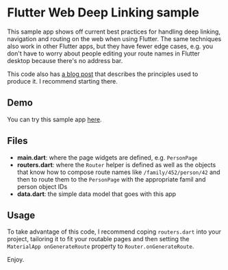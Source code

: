 # Flutter Web Deep Linking sample
This sample app shows off current best practices for handling deep linking, navigation and routing on the web when using Flutter. The same techniques also work in other Flutter apps, but they have fewer edge cases, e.g. you don't have to worry about people editing your route names in Flutter desktop because there's no address bar.

This code also has [a blog post](https://sellsbrothers.com/understanding-flutter-deep-links-on-the-web) that describes the principles used to produce it. I recommend starting there.

## Demo
You can try this sample app [here](https://csells.github.io/flutter_web_deep_linking/).

## Files
- **main.dart**: where the page widgets are defined, e.g. `PersonPage`
- **routers.dart**: where the `Router` helper is defined as well as the objects that know how to compose route names like `/family/452/person/42` and then to route them to the `PersonPage` with the appropriate famil and person object IDs
- **data.dart**: the simple data model that goes with this app

## Usage
To take advantage of this code, I recommend coping `routers.dart` into your project, tailoring it to fit your routable pages and then setting the `MaterialApp onGenerateRoute` property to `Router.onGenerateRoute`.

Enjoy.